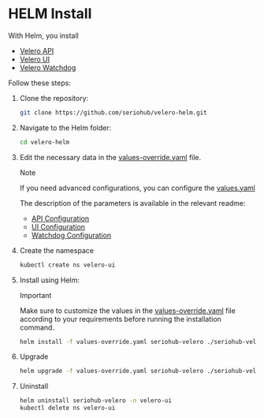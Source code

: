 # HELM Install

With Helm, you install

- [Velero API](https://github.com/seriohub/velero-api)
- [Velero UI](https://github.com/seriohub/velero-ui)
- [Velero Watchdog](https://github.com/seriohub/velero-watchdog)

Follow these steps:

1. Clone the repository:

    ``` bash
    git clone https://github.com/seriohub/velero-helm.git
    ```

2. Navigate to the Helm folder:

    ``` bash
    cd velero-helm
    ```

3. Edit the necessary data in the [values-override.yaml](values-override.yaml) file.

    > [!NOTE]
    > If you need advanced configurations, you can configure the [values.yaml](seriohub-velero/values.yaml)
    >
    > The description of the parameters is available in the relevant readme:
    > - [API Configuration](https://github.com/seriohub/velero-api#configuration)
    > - [UI Configuration](https://github.com/seriohub/velero-ui#configuration)
    > - [Watchdog Configuration](https://github.com/seriohub/velero-watchdog#configuration)

4. Create the namespace

    ``` bash
    kubectl create ns velero-ui
    ```

5. Install using Helm:

    > [!IMPORTANT]
    > Make sure to customize the values in the [values-override.yaml](values-override.yaml) file according to your requirements before running the installation command.

    ``` bash
    helm install -f values-override.yaml seriohub-velero ./seriohub-velero/ -n velero-ui
    ```

6. Upgrade

    ``` bash
    helm upgrade -f values-override.yaml seriohub-velero ./seriohub-velero/ -n velero-ui
    ```

7. Uninstall

    ``` bash
    helm uninstall seriohub-velero -n velero-ui
    kubectl delete ns velero-ui
    ```
